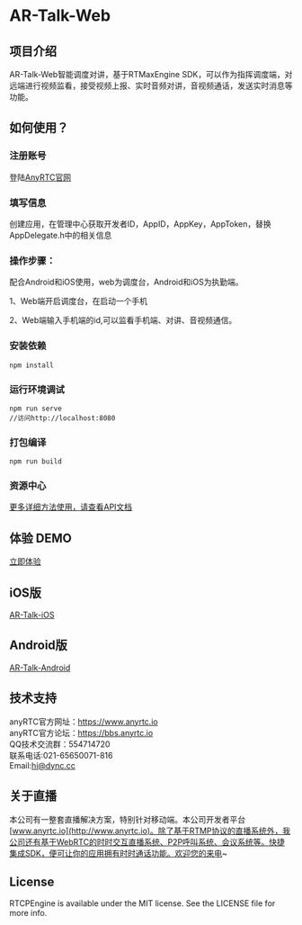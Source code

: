 # AR-Talk-Web

## 项目介绍

AR-Talk-Web智能调度对讲，基于RTMaxEngine SDK，可以作为指挥调度端，对远端进行视频监看，接受视频上报、实时音频对讲，音视频通话，发送实时消息等功能。</br>

## 如何使用？

### 注册账号
登陆[AnyRTC官网](https://www.anyrtc.io/)

### 填写信息
创建应用，在管理中心获取开发者ID，AppID，AppKey，AppToken，替换AppDelegate.h中的相关信息

### 操作步骤：
配合Android和iOS使用，web为调度台，Android和iOS为执勤端。

1、Web端开启调度台，在启动一个手机</br>

2、Web端输入手机端的id,可以监看手机端、对讲、音视频通信。</br>

### 安装依赖
```
npm install
```

### 运行环境调试
```
npm run serve
//访问http://localhost:8080
```

### 打包编译
```
npm run build
```

### 资源中心

[更多详细方法使用，请查看API文档](https://www.anyrtc.io/resoure)

## 体验 DEMO
[立即体验](https://ar.teameeting.cn/)

## iOS版

[AR-Talk-iOS](https://github.com/anyRTC/AR-Talk-iOS)

## Android版

[AR-Talk-Android](https://github.com/anyRTC/AR-Talk-Android)

## 技术支持
anyRTC官方网址：https://www.anyrtc.io </br>
anyRTC官方论坛：https://bbs.anyrtc.io </br>
QQ技术交流群：554714720 </br>
联系电话:021-65650071-816 </br>
Email:hi@dync.cc </br>

## 关于直播
本公司有一整套直播解决方案，特别针对移动端。本公司开发者平台[www.anyrtc.io](http://www.anyrtc.io)。除了基于RTMP协议的直播系统外，我公司还有基于WebRTC的时时交互直播系统、P2P呼叫系统、会议系统等。快捷集成SDK，便可让你的应用拥有时时通话功能。欢迎您的来电~

## License

RTCPEngine is available under the MIT license. See the LICENSE file for more info.
